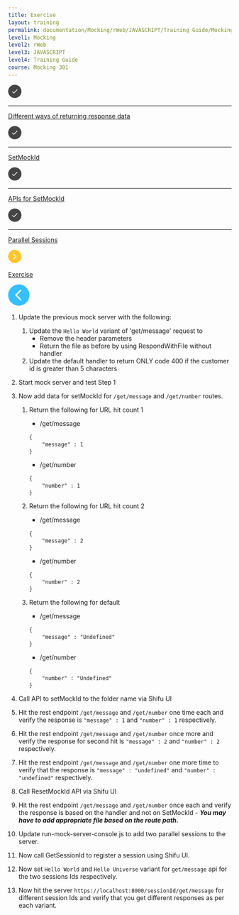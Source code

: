 ```yaml
---
title: Exercise
layout: training
permalink: documentation/Mocking/rWeb/JAVASCRIPT/Training Guide/Mocking 301/Exercise
level1: Mocking
level2: rWeb
level3: JAVASCRIPT
level4: Training Guide
course: Mocking 301
---
```

<div class="sidebar">
<div class="training-doc-link">
<div class ="training-doc-link-left">
<img class="training-doc-link-left__img" src="/images/training/checked.png" srcset="/images/training/checked@2x.png 2x, /images/training/checked@3x.png 3x" /><hr class="training-doc-link-left__hr training-doc-link-left__hr-completed" /></div>
<p class="training-doc-link__text">
<a class="training-doc-link__text-completed" href="./Different ways of returning response data">Different ways of returning response data</a></p>
</div>
<div class="training-doc-link">
<div class ="training-doc-link-left">
<img class="training-doc-link-left__img" src="/images/training/checked.png" srcset="/images/training/checked@2x.png 2x, /images/training/checked@3x.png 3x" /><hr class="training-doc-link-left__hr training-doc-link-left__hr-completed" /></div>
<p class="training-doc-link__text">
<a class="training-doc-link__text-completed" href="./SetMockId">SetMockId</a></p>
</div>
<div class="training-doc-link">
<div class ="training-doc-link-left">
<img class="training-doc-link-left__img" src="/images/training/checked.png" srcset="/images/training/checked@2x.png 2x, /images/training/checked@3x.png 3x" /><hr class="training-doc-link-left__hr training-doc-link-left__hr-completed" /></div>
<p class="training-doc-link__text">
<a class="training-doc-link__text-completed" href="./APIs for SetMockId">APIs for SetMockId</a></p>
</div>
<div class="training-doc-link">
<div class ="training-doc-link-left">
<img class="training-doc-link-left__img" src="/images/training/checked.png" srcset="/images/training/checked@2x.png 2x, /images/training/checked@3x.png 3x" /><hr class="training-doc-link-left__hr training-doc-link-left__hr-completed" /></div>
<p class="training-doc-link__text">
<a class="training-doc-link__text-completed" href="./Parallel Sessions">Parallel Sessions</a></p>
</div>
<div class="training-doc-link">
<div class ="training-doc-link-left">
<img class="training-doc-link-left__img" src="/images/training/actived.png" srcset="/images/training/actived@2x.png 2x, /images/training/actived@3x.png 3x" /></div>
<p class="training-doc-link__text">
<a class="training-doc-link__text-current" href="./Exercise">Exercise</a></p>
</div>
</div>
<div class="training-doc-nav-btn">
<a href="./Parallel Sessions"><img src="/images/training/btn-left.png" srcset="/images/training/btn-left@2x.png 2x, /images/training/btn-left@3x.png 3x" /></a>
</div>
<div class="training-content markdown">
<ol>
<li><p>Update the previous mock server with the following:</p>
<ol>
<li>Update the <code>Hello World</code> variant of 'get/message' request to
<ul>
<li>Remove the header parameters</li>
<li>Return the file as before by using RespondWithFile without handler</li>
</ul></li>
<li>Update the default handler to return ONLY code 400 if the customer id is greater than 5 characters</li>
</ol></li>
<li><p>Start mock server and test Step 1</p></li>
<li><p>Now add data for setMockId for <code>/get/message</code> and <code>/get/number</code> routes.</p>
<ol>
<li><p>Return the following for URL hit count 1</p>
<ul>
<li>/get/message</li>
</ul>
<pre><code class="language-json">{
    &quot;message&quot; : 1
}
</code></pre>
<ul>
<li>/get/number</li>
</ul>
<pre><code class="language-json">{
    &quot;number&quot; : 1
}
</code></pre></li>
<li><p>Return the following for URL hit count 2</p>
<ul>
<li>/get/message</li>
</ul>
<pre><code class="language-json">{
    &quot;message&quot; : 2
}
</code></pre>
<ul>
<li>/get/number</li>
</ul>
<pre><code class="language-json">{
    &quot;number&quot; : 2
}
</code></pre></li>
<li><p>Return the following for default</p>
<ul>
<li>/get/message</li>
</ul>
<pre><code class="language-json">{
    &quot;message&quot; : &quot;Undefined&quot;
}
</code></pre>
<ul>
<li>/get/number</li>
</ul>
<pre><code class="language-json">{
    &quot;number&quot; : &quot;Undefined&quot;
}
</code></pre></li>
</ol></li>
<li><p>Call API to setMockId to the folder name via Shifu UI</p></li>
<li><p>Hit the rest endpoint <code>/get/message</code> and <code>/get/number</code> one time each and verify the response is <code>&quot;message&quot; : 1</code> and <code>&quot;number&quot; : 1</code> respectively.</p></li>
<li><p>Hit the rest endpoint <code>/get/message</code> and <code>/get/number</code> once more and verify the response for second hit is <code>&quot;message&quot; : 2</code> and <code>&quot;number&quot; : 2</code> respectively.</p></li>
<li><p>Hit the rest endpoint <code>/get/message</code> and <code>/get/number</code> one more time to verify that the response is <code>&quot;message&quot; : &quot;undefined&quot;</code> and <code>&quot;number&quot; : &quot;undefined&quot;</code> respectively.</p></li>
<li><p>Call ResetMockId API via Shifu UI</p></li>
<li><p>Hit the rest endpoint <code>/get/message</code> and <code>/get/number</code> once each and verify the response is based on the handler and not on SetMockId - <strong><em>You may have to add appropriate file based on the route path.</em></strong></p></li>
<li><p>Update run-mock-server-console.js to add two parallel sessions to the server.</p></li>
<li><p>Now call GetSessionId to register a session using Shifu UI.</p></li>
<li><p>Now set <code>Hello World</code> and <code>Hello Universe</code> variant for <code>get/message</code> api for the two sessions Ids respectively.</p></li>
<li><p>Now hit the server <code>https://localhost:8000/sessionId/get/message</code> for different session Ids and verify that you get different responses as per each variant.</p></li>
</ol>
</div>
<div class="training-doc-nav-btn">
</div>
